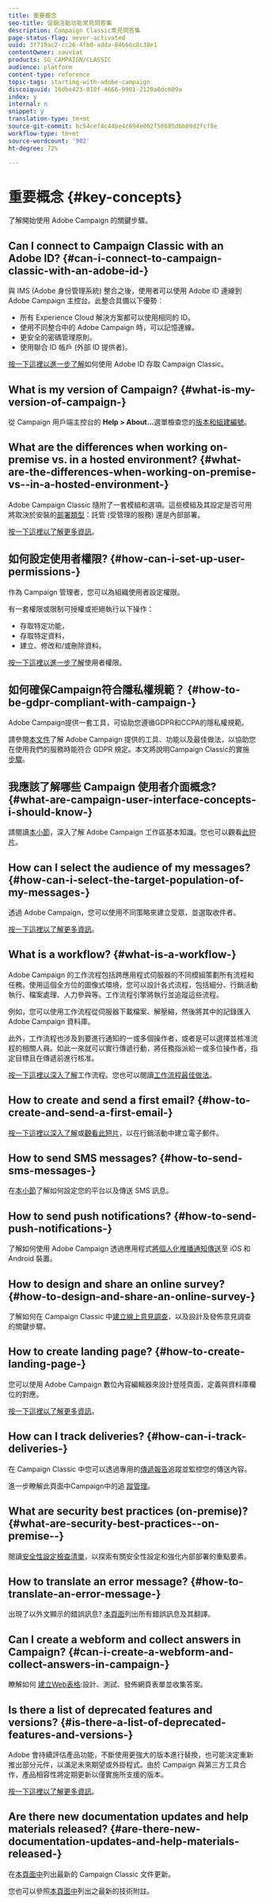 ```yaml
---
title: 重要概念
seo-title: 促銷活動功能常見問答集
description: Campaign Classic常見問答集
page-status-flag: never-activated
uuid: 3f719ac2-cc26-4fb0-adda-84666c8c38e1
contentOwner: sauviat
products: SG_CAMPAIGN/CLASSIC
audience: platform
content-type: reference
topic-tags: starting-with-adobe-campaign
discoiquuid: 16dbe423-018f-4666-9901-2120a8dc609a
index: y
internal: n
snippet: y
translation-type: tm+mt
source-git-commit: bc54cef4c44be4c694e062f56685dbb09d2fcf8e
workflow-type: tm+mt
source-wordcount: '902'
ht-degree: 72%

---
```



# 重要概念 {#key-concepts}

了解開始使用 Adobe Campaign 的關鍵步驟。

## Can I connect to Campaign Classic with an Adobe ID? {#can-i-connect-to-campaign-classic-with-an-adobe-id-}

與 IMS (Adobe 身份管理系統) 整合之後，使用者可以使用 Adobe ID 連線到 Adobe Campaign 主控台。此整合具備以下優勢︰

* 所有 Experience Cloud 解決方案都可以使用相同的 ID。
* 使用不同整合中的 Adobe Campaign 時，可以記憶連線。
* 更安全的密碼管理原則。
* 使用聯合 ID 帳戶 (外部 ID 提供者)。

[按一下這裡以進一步了解](../../integrations/using/about-adobe-id.md)如何使用 Adobe ID 存取 Campaign Classic。

## What is my version of Campaign? {#what-is-my-version-of-campaign-}

從 Campaign 用戶端主控台的 **Help > About...**&#x200B;選單檢查您的[版本和組建編號](../../platform/using/launching-adobe-campaign.md#getting-your-campaign-version)。

## What are the differences when working on-premise vs. in a hosted environment? {#what-are-the-differences-when-working-on-premise-vs--in-a-hosted-environment-}

Adobe Campaign Classic 隨附了一套模組和選項。這些模組及其設定是否可用將取決於安裝的[部署類型](../../installation/using/hosting-models.md)：託管 (受管理的服務) 還是內部部署。

[按一下這裡以了解更多資訊](https://helpx.adobe.com/campaign/kb/acc-on-prem-vs-hosted.html)。

## 如何設定使用者權限? {#how-can-i-set-up-user-permissions-}

作為 Campaign 管理者，您可以為組織使用者設定權限。

有一套權限或限制可授權或拒絕執行以下操作：

* 存取特定功能，
* 存取特定資料，
* 建立、修改和/或刪除資料。

[按一下這裡以進一步了解](../../platform/using/access-management.md)使用者權限。

## 如何確保Campaign符合隱私權規範？ {#how-to-be-gdpr-compliant-with-campaign-}

Adobe Campaign提供一套工具，可協助您遵循GDPR和CCPA的隱私權規範。

請參閱[本文件](https://helpx.adobe.com/campaign/kb/campaign-privacy-overview.html)了解 Adobe Campaign 提供的工具、功能以及最佳做法，以協助您在使用我們的服務時能符合 GDPR 規定。本文將說明Campaign Classic的實施 [步驟](https://helpx.adobe.com/campaign/kb/acc-privacy.html)。

## 我應該了解哪些 Campaign 使用者介面概念? {#what-are-campaign-user-interface-concepts-i-should-know-}

請閱讀[本小節](../../platform/using/adobe-campaign-workspace.md)，深入了解 Adobe Campaign 工作區基本知識。您也可以觀看[此短片](https://docs.adobe.com/content/help/en/campaign-learn/campaign-classic-tutorials/getting-started/interface-overview.html)。

## How can I select the audience of my messages? {#how-can-i-select-the-target-population-of-my-messages-}

透過 Adobe Campaign，您可以使用不同策略來建立受眾，並選取收件者。

[按一下這裡以了解更多資訊](../../delivery/using/steps-defining-the-target-population.md)。

## What is a workflow? {#what-is-a-workflow-}

Adobe Campaign 的工作流程包括跨應用程式伺服器的不同模組策劃所有流程和任務。使用這個全方位的圖像式環境，您可以設計各式流程，包括細分、行銷活動執行、檔案處理、人力參與等。工作流程引擎將執行並追蹤這些流程。

例如，您可以使用工作流程從伺服器下載檔案、解壓縮，然後將其中的記錄匯入 Adobe Campaign 資料庫。

此外，工作流程也涉及到要進行通知的一或多個操作者，或者是可以選擇並核准流程的相關人員。如此一來就可以實行傳遞行動，將任務指派給一或多位操作者，指定目標且在傳遞前進行核准。

[按一下這裡以深入了解](../../workflow/using/about-workflows.md)工作流程。您也可以閱讀[工作流程最佳做法](../../workflow/using/building-a-workflow.md)。

## How to create and send a first email? {#how-to-create-and-send-a-first-email-}

[按一下這裡以深入了解](../../delivery/using/about-email-channel.md)或[觀看此短片](https://docs.adobe.com/content/help/en/campaign-learn/campaign-classic-tutorials/getting-started/creating-a-campaign-and-an-email.html)，以在行銷活動中建立電子郵件。

## How to send SMS messages? {#how-to-send-sms-messages-}

在[本小節](../../delivery/using/sms-channel.md)了解如何設定您的平台以及傳送 SMS 訊息。

## How to send push notifications? {#how-to-send-push-notifications-}

了解如何使用 Adobe Campaign 透過應用程式[將個人化推播通知傳送](../../delivery/using/creating-notifications.md)至 iOS 和 Android 裝置。

## How to design and share an online survey? {#how-to-design-and-share-an-online-survey-}

了解如何在 Campaign Classic 中[建立線上意見調查](../../web/using/getting-started-with-surveys.md)，以及設計及發佈意見調查的關鍵步驟。

## How to create landing page? {#how-to-create-landing-page-}

您可以使用 Adobe Campaign 數位內容編輯器來設計登陸頁面，定義與資料庫欄位的對應。

[按一下這裡以了解更多資訊](../../web/using/creating-a-landing-page.md)。

## How can I track deliveries? {#how-can-i-track-deliveries-}

在 Campaign Classic 中您可以透過專用的[傳遞報告](../../reporting/using/delivery-reports.md)追蹤並監控您的傳送內容。

進一步瞭解此頁面中Campaign中的追 [蹤管理](https://helpx.adobe.com/campaign/kb/acc-tracking.html)。

## What are security best practices (on-premise)? {#what-are-security-best-practices--on-premise--}

閱讀[安全性設定檢查清單](https://helpx.adobe.com/campaign/kb/acc-security.html)，以探索有關安全性設定和強化內部部署的重點要素。

## How to translate an error message? {#how-to-translate-an-error-message-}

出現了以外文顯示的錯誤訊息? [本頁面](https://docs.adobe.com/content/help/en/campaign-classic/technicalresources/error_messages/error_codes.html)列出所有錯誤訊息及其翻譯。

## Can I create a webform and collect answers in Campaign? {#can-i-create-a-webform-and-collect-answers-in-campaign-}

瞭解如何 [建立Web表格](../../web/using/about-web-forms.md):設計、測試、發佈網頁表單並收集答案。

## Is there a list of deprecated features and versions? {#is-there-a-list-of-deprecated-features-and-versions-}

Adobe 會持續評估產品功能，不斷使用更強大的版本進行替換，也可能決定重新推出部分元件，以滿足未來期望或外掛程式。由於 Campaign 與第三方工具合作，產品相容性將定期更新以僅實施所支援的版本。

[按一下這裡以了解更多資訊](https://helpx.adobe.com/campaign/kb/deprecated-and-removed-features.html)。

## Are there new documentation updates and help materials released? {#are-there-new-documentation-updates-and-help-materials-released-}

在[本頁面中](https://docs.adobe.com/content/help/en/campaign-classic/using/documentation-updates.html)列出最新的 Campaign Classic 文件更新。

您也可以參照[本頁面中](https://helpx.adobe.com/campaign/kb/article-list.html)列出之最新的技術附註。
